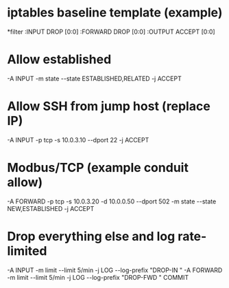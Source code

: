 # iptables baseline template (example)
*filter
:INPUT DROP [0:0]
:FORWARD DROP [0:0]
:OUTPUT ACCEPT [0:0]

# Allow established
-A INPUT -m state --state ESTABLISHED,RELATED -j ACCEPT

# Allow SSH from jump host (replace IP)
-A INPUT -p tcp -s 10.0.3.10 --dport 22 -j ACCEPT

# Modbus/TCP (example conduit allow)
-A FORWARD -p tcp -s 10.0.3.20 -d 10.0.0.50 --dport 502 -m state --state NEW,ESTABLISHED -j ACCEPT

# Drop everything else and log rate-limited
-A INPUT -m limit --limit 5/min -j LOG --log-prefix "DROP-IN "
-A FORWARD -m limit --limit 5/min -j LOG --log-prefix "DROP-FWD "
COMMIT
